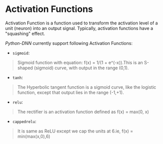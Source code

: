 Activation Functions
=====================
Activation Function is a function used to transform the activation level of a unit (neuron) into an output signal. Typically, activation functions have a "squashing" effect.

*Python-DNN* currently support following Activation Functions:

* `sigmoid`:

> Sigmoid function with equation: f(x) = 1/(1 + e^(-x)).This is an S-shaped (sigmoid) curve, with output in the range (0,1).

* `tanh`:

> The Hyperbolic tangent function is a sigmoid curve, like the logistic function, except that output lies in the range (-1,+1).

* `relu`:

> The rectifier is an activation function defined as f(x) = max(0, x)

* `cappedrelu`:

>It is same as ReLU except we cap the units at 6.ie, f(x) = min(max(x,0),6)
